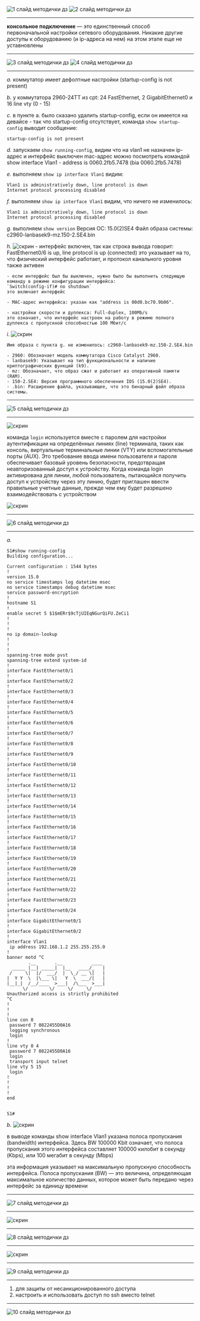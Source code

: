 

![1 слайд методички дз](images/task/01.png)
![2 слайд методички дз](images/task/02.png)

---

**консольное подключение** — это единственный способ первоначальной настройки сетевого оборудования. Никакие другие доступы к оборудованию (и ip-адреса на нем) на этом этапе еще не уставновлены

---

![3 слайд методички дз](images/task/03.png)
![4 слайд методички дз](images/task/04.png)

---

*a.* коммутатор имеет дефолтные настройки (startup-config is not present)

*b.* у коммутатора 2960-24TT из cpt: 24 FastEthernet, 2 GigabitEthernet0 и 16 line vty (0 - 15)

*c.* в пункте а. было сказано удалить startup-config, если он имеется на девайсе - так что startup-config отсутствует,
    команда `show startup-config` выводит сообщение:

    startup-config is not present

*d.* запускаем `show running-config`, видим что на vlan1 не назначен ip-адрес и интерфейс выключен
    mac-адрес можно посмотреть командой show interface Vlan1 - address is 0060.2fb5.7478 (bia 0060.2fb5.7478)

*e.* выполняем `show ip interface Vlan1`
    видим:

    Vlan1 is administratively down, line protocol is down
    Internet protocol processing disabled

*f.* выполняем `show ip interface Vlan1`
    видим, что ничего не изменилось:
    
    Vlan1 is administratively down, line protocol is down
    Internet protocol processing disabled
    

*g.* выполняем `show version`
    Версия ОС: 15.0(2)SE4
    Файл образа системы: c2960-lanbasek9-mz.150-2.SE4.bin

*h.* ![скрин](images/reports/1-h.png)
    - интерфейс включен, так как строка вывода говорит:
    FastEthernet0/6 is up, line protocol is up (connected)
    это указывает на то, что физический интерфейс работает, и протокол канального уровня также активен

    - если интерфейс был бы выключен, нужно было бы выполнить следующую команду в режиме конфигурации интерфейса:
    `Switch(config-if)# no shutdown`
    это включает интерфейс

    - MAC-адрес интерфейса: указан как "address is 00d0.bc70.9b06".

    - настройки скорости и дуплекса: Full-duplex, 100Mb/s
    это означает, что интерфейс настроен на работу в режиме полного дуплекса с пропускной способностью 100 Мбит/с

*i.* ![скрин](images/reports/1-i.png)

    Имя образа с пункта g. не изменилось: c2960-lanbasek9-mz.150-2.SE4.bin

    - 2960: Обозначает модель коммутатора Cisco Catalyst 2960.
    - lanbasek9: Указывает на тип функциональности и наличие криптографических функций (k9).
    - mz: Обозначает, что образ сжат и работает из оперативной памяти (RAM).
    - 150-2.SE4: Версия программного обеспечения IOS (15.0(2)SE4).
    - .bin: Расширение файла, указывающее, что это бинарный файл образа системы.  

---

![5 слайд методички дз](images/task/05.png)

---

![скрин](images/reports/2-1.png)

команда `login` используется вместе с паролем для настройки аутентификации на определённых линиях (line) терминала, таких как консоль, виртуальные терминальные линии (VTY) или вспомогательные порты (AUX). Это требование ввода имени пользователя и пароля обеспечивает базовый уровень безопасности, предотвращая неавторизованный доступ к устройству. Когда команда login активирована для линии, любой пользователь, пытающийся получить доступ к устройству через эту линию, будет приглашен ввести правильные учетные данные, прежде чем ему будет разрешено взаимодействовать с устройством

![скрин](images/reports/2-2.png)

---

![6 слайд методички дз](images/task/06.png)

---

*a.*
```
S1#show running-config
Building configuration...

Current configuration : 1544 bytes
!
version 15.0
no service timestamps log datetime msec
no service timestamps debug datetime msec
service password-encryption
!
hostname S1
!
enable secret 5 $1$mERr$9cTjUIEqNGurQiFU.ZeCi1
!
!
!
no ip domain-lookup
!
!
!
spanning-tree mode pvst
spanning-tree extend system-id
!
interface FastEthernet0/1
!
interface FastEthernet0/2
!
interface FastEthernet0/3
!
interface FastEthernet0/4
!
interface FastEthernet0/5
!
interface FastEthernet0/6
!
interface FastEthernet0/7
!
interface FastEthernet0/8
!
interface FastEthernet0/9
!
interface FastEthernet0/10
!
interface FastEthernet0/11
!
interface FastEthernet0/12
!
interface FastEthernet0/13
!
interface FastEthernet0/14
!
interface FastEthernet0/15
!
interface FastEthernet0/16
!
interface FastEthernet0/17
!
interface FastEthernet0/18
!
interface FastEthernet0/19
!
interface FastEthernet0/20
!
interface FastEthernet0/21
!
interface FastEthernet0/22
!
interface FastEthernet0/23
!
interface FastEthernet0/24
!
interface GigabitEthernet0/1
!
interface GigabitEthernet0/2
!
interface Vlan1
 ip address 192.168.1.2 255.255.255.0
!
banner motd ^C
        .__       .__           ____ 
  _____ |__| _____|  |__   ____/_   |
 /     \|  |/  ___/  |  \_/ __ \|   |
|  Y Y  \  |\___ \|   Y  \  ___/|   |
|__|_|  /__/____  >___|  /\___  >___|
      \/        \/     \/     \/     
Unauthorized access is strictly prohibited
^C
!
!
!
line con 0
 password 7 0822455D0A16
 logging synchronous
 login
!
line vty 0 4
 password 7 0822455D0A16
 login
 transport input telnet
line vty 5 15
 login
!
!
!
!
end


S1#
```

*b.*
![скрин](images/reports/3-1-b.png)

в выводе команды show interface Vlan1 указана полоса пропускания (bandwidth) интерфейса. Здесь BW 100000 Kbit означает, что полоса пропускания этого интерфейса составляет 100000 килобит в секунду (Kbps), или 100 мегабит в секунду (Mbps)

эта информация указывает на максимальную пропускную способность интерфейса. Полоса пропускания (BW) — это величина, определяющая максимальное количество данных, которое может быть передано через интерфейс за единицу времени

---

![7 слайд методички дз](images/task/07.png)

---

![скрин](images/reports/3-2.png)

---

![8 слайд методички дз](images/task/08.png)

---

![скрин](images/reports/3-3.png)

---

![9 слайд методички дз](images/task/09.png)

---

1. для защиты от несанкционированного доступа
2. настроить и использовать доступ по ssh вместо telnet

---

![10 слайд методички дз](images/task/10.png)